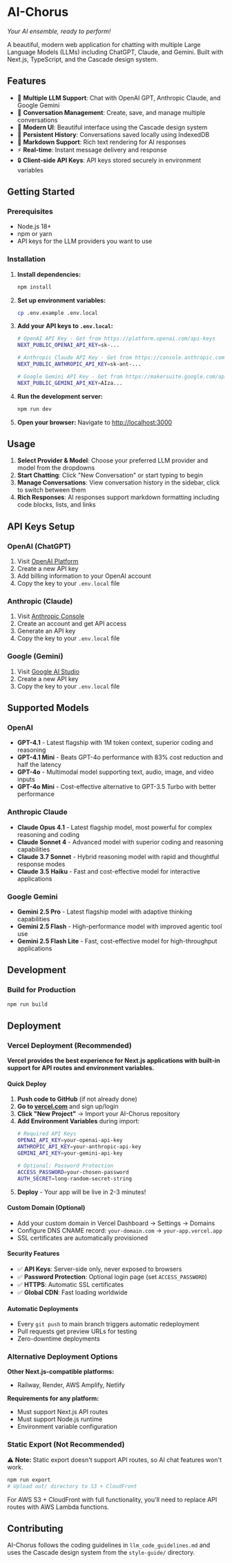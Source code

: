 # AI-Chorus

*Your AI ensemble, ready to perform!*

A beautiful, modern web application for chatting with multiple Large Language Models (LLMs) including ChatGPT, Claude, and Gemini. Built with Next.js, TypeScript, and the Cascade design system.

## Features

- 🤖 **Multiple LLM Support**: Chat with OpenAI GPT, Anthropic Claude, and Google Gemini
- 💬 **Conversation Management**: Create, save, and manage multiple conversations
- 📱 **Modern UI**: Beautiful interface using the Cascade design system
- 💾 **Persistent History**: Conversations saved locally using IndexedDB
- 📝 **Markdown Support**: Rich text rendering for AI responses
- ⚡ **Real-time**: Instant message delivery and response
- 🔒 **Client-side API Keys**: API keys stored securely in environment variables

## Getting Started

### Prerequisites

- Node.js 18+
- npm or yarn
- API keys for the LLM providers you want to use

### Installation

1. **Install dependencies:**
   ```bash
   npm install
   ```

2. **Set up environment variables:**
   ```bash
   cp .env.example .env.local
   ```

3. **Add your API keys to `.env.local`:**
   ```bash
   # OpenAI API Key - Get from https://platform.openai.com/api-keys
   NEXT_PUBLIC_OPENAI_API_KEY=sk-...

   # Anthropic Claude API Key - Get from https://console.anthropic.com/
   NEXT_PUBLIC_ANTHROPIC_API_KEY=sk-ant-...

   # Google Gemini API Key - Get from https://makersuite.google.com/app/apikey
   NEXT_PUBLIC_GEMINI_API_KEY=AIza...
   ```

4. **Run the development server:**
   ```bash
   npm run dev
   ```

5. **Open your browser:**
   Navigate to [http://localhost:3000](http://localhost:3000)

## Usage

1. **Select Provider & Model**: Choose your preferred LLM provider and model from the dropdowns
2. **Start Chatting**: Click "New Conversation" or start typing to begin
3. **Manage Conversations**: View conversation history in the sidebar, click to switch between them
4. **Rich Responses**: AI responses support markdown formatting including code blocks, lists, and links

## API Keys Setup

### OpenAI (ChatGPT)
1. Visit [OpenAI Platform](https://platform.openai.com/api-keys)
2. Create a new API key
3. Add billing information to your OpenAI account
4. Copy the key to your `.env.local` file

### Anthropic (Claude)
1. Visit [Anthropic Console](https://console.anthropic.com/)
2. Create an account and get API access
3. Generate an API key
4. Copy the key to your `.env.local` file

### Google (Gemini)
1. Visit [Google AI Studio](https://makersuite.google.com/app/apikey)
2. Create a new API key
3. Copy the key to your `.env.local` file

## Supported Models

### OpenAI
- **GPT-4.1** - Latest flagship with 1M token context, superior coding and reasoning
- **GPT-4.1 Mini** - Beats GPT-4o performance with 83% cost reduction and half the latency
- **GPT-4o** - Multimodal model supporting text, audio, image, and video inputs
- **GPT-4o Mini** - Cost-effective alternative to GPT-3.5 Turbo with better performance

### Anthropic Claude
- **Claude Opus 4.1** - Latest flagship model, most powerful for complex reasoning and coding
- **Claude Sonnet 4** - Advanced model with superior coding and reasoning capabilities
- **Claude 3.7 Sonnet** - Hybrid reasoning model with rapid and thoughtful response modes
- **Claude 3.5 Haiku** - Fast and cost-effective model for interactive applications

### Google Gemini
- **Gemini 2.5 Pro** - Latest flagship model with adaptive thinking capabilities
- **Gemini 2.5 Flash** - High-performance model with improved agentic tool use
- **Gemini 2.5 Flash Lite** - Fast, cost-effective model for high-throughput applications

## Development

### Build for Production
```bash
npm run build
```

## Deployment

### Vercel Deployment (Recommended)

**Vercel provides the best experience for Next.js applications with built-in support for API routes and environment variables.**

#### Quick Deploy
1. **Push code to GitHub** (if not already done)
2. **Go to [vercel.com](https://vercel.com)** and sign up/login
3. **Click "New Project"** → Import your AI-Chorus repository
4. **Add Environment Variables** during import:
   ```bash
   # Required API Keys
   OPENAI_API_KEY=your-openai-api-key
   ANTHROPIC_API_KEY=your-anthropic-api-key
   GEMINI_API_KEY=your-gemini-api-key

   # Optional: Password Protection
   ACCESS_PASSWORD=your-chosen-password
   AUTH_SECRET=long-random-secret-string
   ```
5. **Deploy** - Your app will be live in 2-3 minutes!

#### Custom Domain (Optional)
- Add your custom domain in Vercel Dashboard → Settings → Domains
- Configure DNS CNAME record: `your-domain.com` → `your-app.vercel.app`
- SSL certificates are automatically provisioned

#### Security Features
- ✅ **API Keys**: Server-side only, never exposed to browsers
- ✅ **Password Protection**: Optional login page (set `ACCESS_PASSWORD`)
- ✅ **HTTPS**: Automatic SSL certificates
- ✅ **Global CDN**: Fast loading worldwide

#### Automatic Deployments
- Every `git push` to main branch triggers automatic redeployment
- Pull requests get preview URLs for testing
- Zero-downtime deployments

### Alternative Deployment Options

**Other Next.js-compatible platforms:**
- Railway, Render, AWS Amplify, Netlify

**Requirements for any platform:**
- Must support Next.js API routes
- Must support Node.js runtime
- Environment variable configuration

### Static Export (Not Recommended)
⚠️ **Note:** Static export doesn't support API routes, so AI chat features won't work.

```bash
npm run export
# Upload out/ directory to S3 + CloudFront
```

For AWS S3 + CloudFront with full functionality, you'll need to replace API routes with AWS Lambda functions.

## Contributing

AI-Chorus follows the coding guidelines in `llm_code_guidelines.md` and uses the Cascade design system from the `style-guide/` directory.
